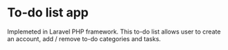 # To-do list app

Implemeted in Laravel PHP framework. This to-do list allows user to create an account,
add / remove to-do categories and tasks.
